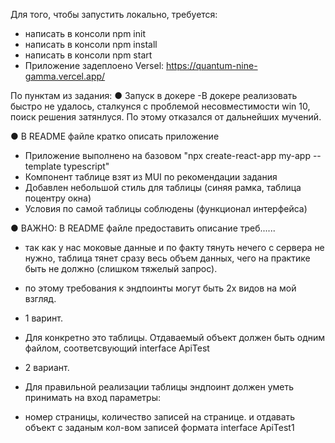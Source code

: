 Для того, чтобы запустить локально, требуется:
- написать в консоли npm init 
- написать в консоли npm install 
- написать в консоли npm start
- Приложение задеплоено Versel: https://quantum-nine-gamma.vercel.app/

По пунктам из задания:
● Запуск в докере
-В докере реализовать быстро не удалось, сталкунся с проблемой несовместимости win 10, поиск решения затянлуся. По этому отказался от дальнейших мучений.

● В README файле кратко описать приложение
- Приложение выполнено на базовом "npx create-react-app my-app --template typescript"
- Компонент таблице взят из MUI по рекомендации задания
- Добавлен небольшой стиль для таблицы (синяя рамка, таблица поцентру окна)
- Условия по самой таблицы соблюдены (функционал интерфейса)

● ВАЖНО: В README файле предоставить описание треб......
- так как у нас моковые данные и по факту тянуть нечего с сервера не нужно, таблица тянет сразу весь объем данных, чего на практике быть не должно (слишком тяжелый запрос).
- по этому требования к эндпоинты могут быть 2х видов на мой взгляд.
- 1 варинт.
- Для конкретно это таблицы. Отдаваемый объект должен быть одним файлом, соответсвующий interface ApiTest

- 2 вариант.
- Для правильной реализации таблицы эндпоинт должен уметь принимать на вход параметры:
- номер страницы, количество записей на странице. и отдавать объект с заданым кол-вом записей формата interface ApiTest1
